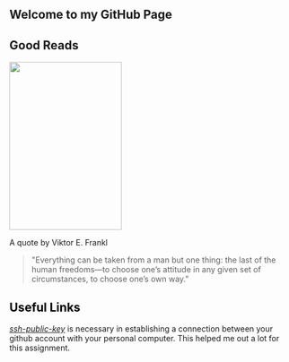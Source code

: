 ## Welcome to my GitHub Page

## Good Reads
<img width="200" height="300" src="https://user-images.githubusercontent.com/77125916/104083076-5aa9a400-51f0-11eb-92ac-6d973965196b.png">

A quote by Viktor E. Frankl
>"Everything can be taken from a man but one thing: the last of the human freedoms—to choose one’s attitude in any given set of circumstances, to choose one’s own way."


## **<span style="color:black">Useful Links</span>**
[*ssh-public-key*](https://www.git-tower.com/learn/git/ebook/en/command-line/advanced-topics/ssh-public-keys/) is necessary in establishing a connection between your github account with your personal computer. This helped me out a lot for this assignment.
